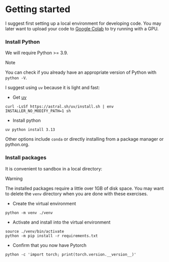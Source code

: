 # Getting started
I suggest first setting up a local environment for developing code. You may
later want to upload your code to [Google Colab](https://colab.research.google.com)
to try running with a GPU.

### Install Python
We will require Python >= 3.9.

> [!note]
> You can check if you already have an appropriate version of Python with
> `python -V`.

I suggest using `uv` because it is light and fast:
  
  * Get [uv](https://docs.astral.sh/uv/getting-started/installation/)
  ```
  curl -LsSf https://astral.sh/uv/install.sh | env INSTALLER_NO_MODIFY_PATH=1 sh
  ```
  
  * Install python
  ```
  uv python install 3.13
  ```

Other options include `conda` or directly installing from a package manager or
python.org.

### Install packages
It is convenient to sandbox in a local directory:

> [!warning]
> The installed packages require a little over 1GB of disk space. You may want
> to delete the `venv` directory when you are done with these exercises.
  
  * Create the virtual environment
  ```
  python -m venv ./venv
  
  ```

  * Activate and install into the virtual environment
  ```
  source ./venv/bin/activate
  python -m pip install -r requirements.txt
  ```

  * Confirm that you now have Pytorch
  ```
  python -c 'import torch; print(torch.version.__version__)'
  ```

